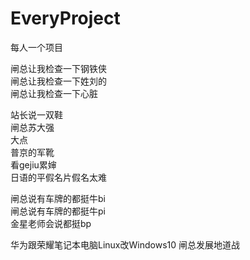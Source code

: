# EveryProject
每人一个项目

闸总让我检查一下钢铁侠          </br>
闸总让我检查一下姓刘的          </br>
闸总让我检查一下心脏            </br>


站长说一双鞋          </br>
闸总苏大强            </br>
大点                 </br>
普京的军靴           </br>
看gejiu累婶          </br>
日语的平假名片假名太难 </br>


闸总说有车牌的都挺牛bi  </br>
闸总说有车牌的都挺牛pi  </br>
金星老师会说都挺bp

华为跟荣耀笔记本电脑Linux改Windows10
闸总发展地道战
